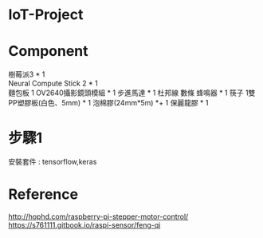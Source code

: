 # IoT-Project

# Component
樹莓派3 *	1  
  Neural Compute Stick 2 *	1  
麵包板	1
OV2640攝影鏡頭模組 *	1
步進馬達 *	1
杜邦線	數條
蜂鳴器 *	1
筷子	1雙
PP塑膠板(白色、5mm) *	1
泡棉膠(24mm*5m) *+	1
保麗龍膠 * 1

# 步驟1
安裝套件 : 
tensorflow,keras

# Reference
http://hophd.com/raspberry-pi-stepper-motor-control/
https://s761111.gitbook.io/raspi-sensor/feng-qi
